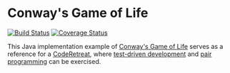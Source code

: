 # Conway's Game of Life

[![Build Status](https://travis-ci.org/mselig/game-of-life.svg?branch=master)](https://travis-ci.org/mselig/game-of-life)
[![Coverage Status](https://coveralls.io/repos/github/mselig/game-of-life/badge.svg?branch=master)](https://coveralls.io/github/mselig/game-of-life?branch=master)

This Java implementation example of [Conway's Game of Life](https://en.wikipedia.org/wiki/Conway%27s_Game_of_Life) serves as a reference for a [CodeRetreat](http://coderetreat.org/), where [test-driven development](https://en.wikipedia.org/wiki/Test-driven_development) and [pair programming](https://en.wikipedia.org/wiki/Pair_programming) can be exercised.

